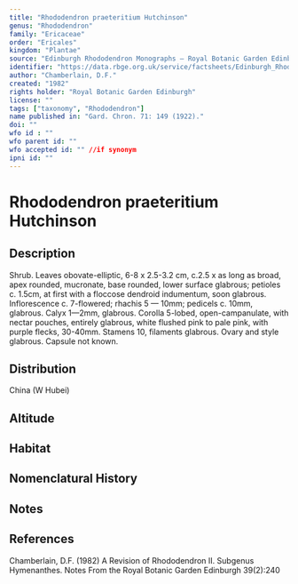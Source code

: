 ```yaml
---
title: "Rhododendron praeteritium Hutchinson"
genus: "Rhododendron"
family: "Ericaceae"
order: "Ericales"
kingdom: "Plantae"
source: "Edinburgh Rhododendron Monographs – Royal Botanic Garden Edinburgh"
identifier: "https://data.rbge.org.uk/service/factsheets/Edinburgh_Rhododendron_Monographs.xhtml"
author: "Chamberlain, D.F."
created: "1982"
rights holder: "Royal Botanic Garden Edinburgh"
license: ""
tags: ["taxonomy", "Rhododendron"]
name published in: "Gard. Chron. 71: 149 (1922)."
doi: ""
wfo id : ""
wfo parent id: ""
wfo accepted id: "" //if synonym                      
ipni id: ""
---
```


                       

# Rhododendron praeteritium Hutchinson

## Description
Shrub. Leaves obovate-elliptic, 6-8 x 2.5-3.2 cm, c.2.5 x as long as broad, apex rounded, mucronate, base rounded, lower surface glabrous; petioles c. 1.5cm, at first with a floccose dendroid indumentum, soon glabrous. Inflorescence c. 7-flowered; rhachis 5 — 10mm; pedicels c. 10mm, glabrous. Calyx 1—2mm, glabrous. Corolla 5-lobed, open-campanulate, with nectar pouches, entirely glabrous, white flushed pink to pale pink, with purple flecks, 30-40mm. Stamens 10, filaments glabrous. Ovary and style glabrous. Capsule not known.

## Distribution
China (W Hubei)

## Altitude


## Habitat


## Nomenclatural History

                       
## Notes


## References

Chamberlain, D.F. (1982) A Revision of Rhododendron II. Subgenus Hymenanthes. Notes From the Royal Botanic Garden Edinburgh 39(2):240
